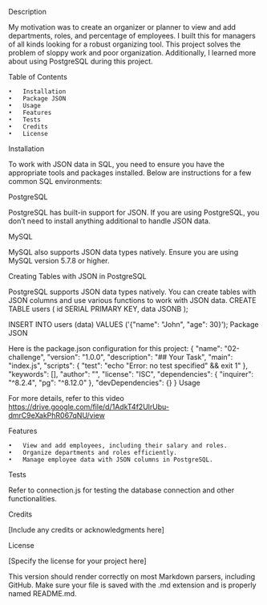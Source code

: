Description

My motivation was to create an organizer or planner to view and add departments, roles, and percentage of employees. I built this for managers of all kinds looking for a robust organizing tool. This project solves the problem of sloppy work and poor organization. Additionally, I learned more about using PostgreSQL during this project.

Table of Contents

	•	Installation
	•	Package JSON
	•	Usage
	•	Features
	•	Tests
	•	Credits
	•	License

Installation

To work with JSON data in SQL, you need to ensure you have the appropriate tools and packages installed. Below are instructions for a few common SQL environments:

PostgreSQL

PostgreSQL has built-in support for JSON. If you are using PostgreSQL, you don’t need to install anything additional to handle JSON data.

MySQL

MySQL also supports JSON data types natively. Ensure you are using MySQL version 5.7.8 or higher.

Creating Tables with JSON in PostgreSQL

PostgreSQL supports JSON data types natively. You can create tables with JSON columns and use various functions to work with JSON data.
CREATE TABLE users (
    id SERIAL PRIMARY KEY,
    data JSONB
);

INSERT INTO users (data) VALUES ('{"name": "John", "age": 30}');
Package JSON

Here is the package.json configuration for this project:
{
  "name": "02-challenge",
  "version": "1.0.0",
  "description": "## Your Task",
  "main": "index.js",
  "scripts": {
    "test": "echo \"Error: no test specified\" && exit 1"
  },
  "keywords": [],
  "author": "",
  "license": "ISC",
  "dependencies": {
    "inquirer": "^8.2.4",
    "pg": "^8.12.0"
  },
  "devDependencies": {}
}
Usage

For more details, refer to this video https://drive.google.com/file/d/1AdkT4f2UlrUbu-dmrC9eXakPhR067qNU/view






Features

	•	View and add employees, including their salary and roles.
	•	Organize departments and roles efficiently.
	•	Manage employee data with JSON columns in PostgreSQL.

Tests

Refer to connection.js for testing the database connection and other functionalities.

Credits

[Include any credits or acknowledgments here]

License

[Specify the license for your project here]

This version should render correctly on most Markdown parsers, including GitHub. Make sure your file is saved with the .md extension and is properly named README.md.
